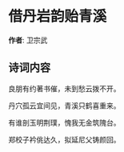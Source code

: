 # 借丹岩韵贻青溪

**作者**: 卫宗武

## 诗词内容

良朋有约著书催，未到愁云拨不开。

丹穴孤云宜间见，青溪只鹤喜重来。

有谁剖玉明荆璞，愧我无金筑隗台。

郑校子衿佻达久，拟延尼父铸颜回。

